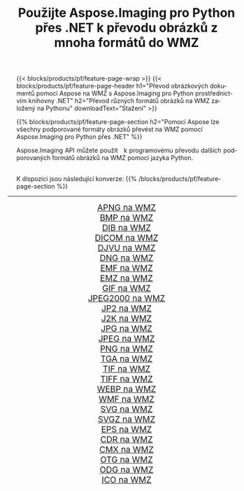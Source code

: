 ﻿---
title: Použijte Aspose.Imaging pro Python přes .NET k převodu obrázků z mnoha formátů do WMZ 
weight: 3920
url: /cs/python-net/conversion/to/wmz 
lang: cs
langdirlevel: 2
locales: zh-hans,ja,it,ru,de,es,fr,nl,id,lt,pl,pt,vi,tr,ko,zh-hant,ar,hi,th,sv,cs,uk,he
description: Aspose.Imaging pro Python přes knihovnu .NET můžete použít k převodu z různých formátů do WMZ
---

{{< blocks/products/pf/feature-page-wrap >}}
{{< blocks/products/pf/feature-page-header h1="Převod obrázkových dokumentů pomocí Aspose na WMZ s Aspose.Imaging pro Python prostřednictvím knihovny .NET" h2="Převod různých formátů obrázků na WMZ založený na Pythonu" downloadText="Stažení" >}}


{{% blocks/products/pf/feature-page-section  h2="Pomocí Aspose lze všechny podporované formáty obrázků převést na WMZ pomocí Aspose.Imaging pro Python přes .NET" %}}
<p align=justify>Aspose.Imaging API můžete použít   k programovému převodu dalších podporovaných formátů obrázků na WMZ pomocí jazyka Python.</p>
<br/>
K dispozici jsou následující konverze:
{{% /blocks/products/pf/feature-page-section %}}
<div class="container-fluid productfamilypage bg-gray">
    <div class="convertypes bg-gray agp-content section">
        <div class="container">
		<hr style="margin-left:-20px;"/>
		<div class="row other-converters" style="gap: 10px;font-size: 19px;text-align:center;">
		    <div class='col-md-2 other-converter remove-lp remove-rp'><a href="/imaging/cs/python-net/conversion/apng-to-wmz" style="padding:15px;">APNG na WMZ</a></div>
<div class='col-md-2 other-converter remove-lp remove-rp'><a href="/imaging/cs/python-net/conversion/bmp-to-wmz" style="padding:15px;">BMP na WMZ</a></div>
<div class='col-md-2 other-converter remove-lp remove-rp'><a href="/imaging/cs/python-net/conversion/dib-to-wmz" style="padding:15px;">DIB na WMZ</a></div>
<div class='col-md-2 other-converter remove-lp remove-rp'><a href="/imaging/cs/python-net/conversion/dicom-to-wmz" style="padding:15px;">DICOM na WMZ</a></div>
<div class='col-md-2 other-converter remove-lp remove-rp'><a href="/imaging/cs/python-net/conversion/djvu-to-wmz" style="padding:15px;">DJVU na WMZ</a></div>
<div class='col-md-2 other-converter remove-lp remove-rp'><a href="/imaging/cs/python-net/conversion/dng-to-wmz" style="padding:15px;">DNG na WMZ</a></div>
<div class='col-md-2 other-converter remove-lp remove-rp'><a href="/imaging/cs/python-net/conversion/emf-to-wmz" style="padding:15px;">EMF na WMZ</a></div>
<div class='col-md-2 other-converter remove-lp remove-rp'><a href="/imaging/cs/python-net/conversion/emz-to-wmz" style="padding:15px;">EMZ na WMZ</a></div>
<div class='col-md-2 other-converter remove-lp remove-rp'><a href="/imaging/cs/python-net/conversion/gif-to-wmz" style="padding:15px;">GIF na WMZ</a></div>
<div class='col-md-2 other-converter remove-lp remove-rp'><a href="/imaging/cs/python-net/conversion/jpeg2000-to-wmz" style="padding:15px;">JPEG2000 na WMZ</a></div>
<div class='col-md-2 other-converter remove-lp remove-rp'><a href="/imaging/cs/python-net/conversion/jp2-to-wmz" style="padding:15px;">JP2 na WMZ</a></div>
<div class='col-md-2 other-converter remove-lp remove-rp'><a href="/imaging/cs/python-net/conversion/j2k-to-wmz" style="padding:15px;">J2K na WMZ</a></div>
<div class='col-md-2 other-converter remove-lp remove-rp'><a href="/imaging/cs/python-net/conversion/jpg-to-wmz" style="padding:15px;">JPG na WMZ</a></div>
<div class='col-md-2 other-converter remove-lp remove-rp'><a href="/imaging/cs/python-net/conversion/jpeg-to-wmz" style="padding:15px;">JPEG na WMZ</a></div>
<div class='col-md-2 other-converter remove-lp remove-rp'><a href="/imaging/cs/python-net/conversion/png-to-wmz" style="padding:15px;">PNG na WMZ</a></div>
<div class='col-md-2 other-converter remove-lp remove-rp'><a href="/imaging/cs/python-net/conversion/tga-to-wmz" style="padding:15px;">TGA na WMZ</a></div>
<div class='col-md-2 other-converter remove-lp remove-rp'><a href="/imaging/cs/python-net/conversion/tif-to-wmz" style="padding:15px;">TIF na WMZ</a></div>
<div class='col-md-2 other-converter remove-lp remove-rp'><a href="/imaging/cs/python-net/conversion/tiff-to-wmz" style="padding:15px;">TIFF na WMZ</a></div>
<div class='col-md-2 other-converter remove-lp remove-rp'><a href="/imaging/cs/python-net/conversion/webp-to-wmz" style="padding:15px;">WEBP na WMZ</a></div>
<div class='col-md-2 other-converter remove-lp remove-rp'><a href="/imaging/cs/python-net/conversion/wmf-to-wmz" style="padding:15px;">WMF na WMZ</a></div>
<div class='col-md-2 other-converter remove-lp remove-rp'><a href="/imaging/cs/python-net/conversion/svg-to-wmz" style="padding:15px;">SVG na WMZ</a></div>
<div class='col-md-2 other-converter remove-lp remove-rp'><a href="/imaging/cs/python-net/conversion/svgz-to-wmz" style="padding:15px;">SVGZ na WMZ</a></div>
<div class='col-md-2 other-converter remove-lp remove-rp'><a href="/imaging/cs/python-net/conversion/eps-to-wmz" style="padding:15px;">EPS na WMZ</a></div>
<div class='col-md-2 other-converter remove-lp remove-rp'><a href="/imaging/cs/python-net/conversion/cdr-to-wmz" style="padding:15px;">CDR na WMZ</a></div>
<div class='col-md-2 other-converter remove-lp remove-rp'><a href="/imaging/cs/python-net/conversion/cmx-to-wmz" style="padding:15px;">CMX na WMZ</a></div>
<div class='col-md-2 other-converter remove-lp remove-rp'><a href="/imaging/cs/python-net/conversion/otg-to-wmz" style="padding:15px;">OTG na WMZ</a></div>
<div class='col-md-2 other-converter remove-lp remove-rp'><a href="/imaging/cs/python-net/conversion/odg-to-wmz" style="padding:15px;">ODG na WMZ</a></div>
<div class='col-md-2 other-converter remove-lp remove-rp'><a href="/imaging/cs/python-net/conversion/ico-to-wmz" style="padding:15px;">ICO na WMZ</a></div>
                </div>
        </div>
    </div>
</div>
<br/>


